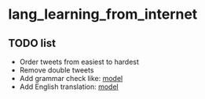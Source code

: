 # lang_learning_from_internet

## TODO list

- Order tweets from easiest to hardest
- Remove double tweets
- Add grammar check like: [model](https://huggingface.co/cabir40/t5-dutch-grammar-correction)
- Add English translation: [model](https://huggingface.co/Helsinki-NLP/opus-mt-nl-en)